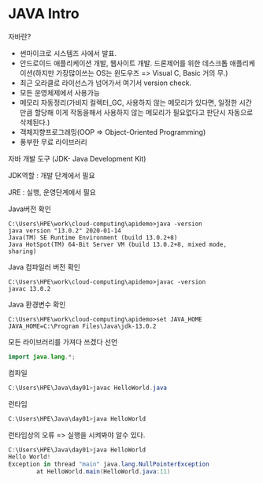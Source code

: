 # JAVA Intro

자바란?

+ 썬마이크로 시스템즈 사에서 발표.
+ 안드로이드 애플리케이션 개발, 웹사이트 개발. 드론제어를 위한 데스크톱 애플리케이션(하지만 가장많이쓰는 OS는 윈도우즈 => Visual C, Basic 거의 무.)
+ 최근 오라클로 라이선스가 넘어가서 여기서 version check.
+ 모든 운영체제에서 사용가능
+ 메모리 자동정리(가비지 컬렉터_GC, 사용하지 않는 메모리가 있다면, 일정한 시간만큼 할당해 이게 작동을해서 사용하지 않는 메모리가 필요없다고 판단시 자동으로 삭제된다.)
+ 객체지향프로그래밍(OOP => Object-Oriented Programming)
+ 풍부한 무료 라이브러리



자바 개발 도구 (JDK- Java Development Kit)

JDK역할 : 개발 단계에서 필요

JRE : 실행, 운영단계에서 필요



Java버전 확인

```
C:\Users\HPE\work\cloud-computing\apidemo>java -version
java version "13.0.2" 2020-01-14
Java(TM) SE Runtime Environment (build 13.0.2+8)
Java HotSpot(TM) 64-Bit Server VM (build 13.0.2+8, mixed mode, sharing)
```

Java 컴파일러 버전 확인

```
C:\Users\HPE\work\cloud-computing\apidemo>javac -version
javac 13.0.2
```

Java 환경변수 확인

```
C:\Users\HPE\work\cloud-computing\apidemo>set JAVA_HOME
JAVA_HOME=C:\Program Files\Java\jdk-13.0.2
```

모든 라이브러리를 가져다 쓰겠다 선언

````java
import java.lang.*;
````

컴파일

```powershell
C:\Users\HPE\Java\day01>javac HelloWorld.java
```

런타임

```powershell
C:\Users\HPE\Java\day01>java HelloWorld
```

런타임상의 오류 => 실행을 시켜봐야 알수 있다.

```powershell
C:\Users\HPE\Java\day01>java HelloWorld
Hello World!
Exception in thread "main" java.lang.NullPointerException
        at HelloWorld.main(HelloWorld.java:11)
```

